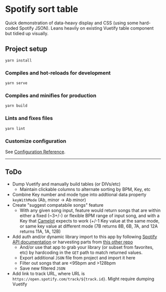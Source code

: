 # Spotify sort table

Quick demonstration of data-heavy display and CSS (using some hard-coded Spotify JSON). Leans heavily on existing Vuetify table component but tidied up visually.

## Project setup
```
yarn install
```

### Compiles and hot-reloads for development
```
yarn serve
```

### Compiles and minifies for production
```
yarn build
```

### Lints and fixes files
```
yarn lint
```

### Customize configuration
See [Configuration Reference](https://cli.vuejs.org/config/).

___

## ToDo
* Dump Vuetify and manually build tables (or DIVs/etc)
  - Maintain clickable columns to alternate sorting by BPM, Key, etc
* Combine Key number and mode type into addtional data property `keyWithMode` (Ab, minor -> Ab minor) 
* Create "suggest compatabile songs" feature
  - With any given song input, feature would return songs that are within either a fixed (~3+/-) or flexible BPM range of input song, and with a Key that [Camelot](https://mixedinkey.com/harmonic-mixing-guide/) expects to work (+/-1 Key value at the same mode, or same key value at different mode (7B returns 8B, 6B, 7A, and 12A returns 11A, 1A, 12B)
* Add auth and/or dynamic library import to this app by following [Spotify API documentation](https://developer.spotify.com/documentation/web-api/) or harvesting parts from [this other repo](https://github.com/arringtonm/spotify-playlist-app)
  - And/or use that app to grab your library (or subset from favorites, etc) by hardcoding in the `GET` path to match returned values.
  - Export additional `JSON` file from project and import it here
  - Filter out songs that are <95bpm and >128bpm 
  - Save new filtered `JSON`
* Add link to track URL, where URL is `https://open.spotify.com/track/${track.id}`. Might require dumping Vuetify
